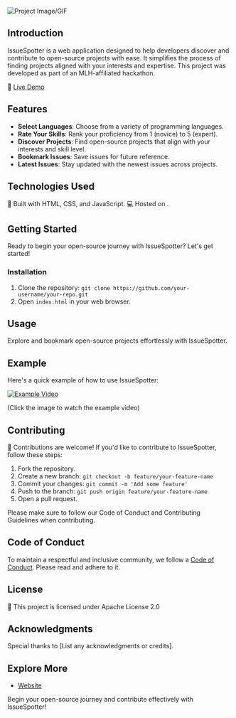 
![Project Image/GIF](https://github.com/Mohiit70/Open-Source-Hackfest/blob/main/images/Add%20a%20heading.png?raw=true)

## Introduction

IssueSpotter is a web application designed to help developers discover and contribute to open-source projects with ease. It simplifies the process of finding projects aligned with your interests and expertise. This project was developed as part of an MLH-affiliated hackathon.

🚀 [Live Demo](https://your-live-demo-link-here.com)

## Features

- **Select Languages**: Choose from a variety of programming languages.
- **Rate Your Skills**: Rank your proficiency from 1 (novice) to 5 (expert).
- **Discover Projects**: Find open-source projects that align with your interests and skill level.
- **Bookmark Issues**: Save issues for future reference.
- **Latest Issues**: Stay updated with the newest issues across projects.
  
## Technologies Used

🔧 Built with HTML, CSS, and JavaScript.
💻 Hosted on .

## Getting Started

Ready to begin your open-source journey with IssueSpotter? Let's get started!

### Installation

1. Clone the repository: `git clone https://github.com/your-username/your-repo.git`
2. Open `index.html` in your web browser.

## Usage

Explore and bookmark open-source projects effortlessly with IssueSpotter.

## Example

Here's a quick example of how to use IssueSpotter:

[![Example Video](https://img.youtube.com/vi/your-youtube-video-id/0.jpg)](https://www.youtube.com/watch?v=your-youtube-video-id)

(Click the image to watch the example video)

## Contributing

🎉 Contributions are welcome! If you'd like to contribute to IssueSpotter, follow these steps:

1. Fork the repository.
2. Create a new branch: `git checkout -b feature/your-feature-name`
3. Commit your changes: `git commit -m 'Add some feature'`
4. Push to the branch: `git push origin feature/your-feature-name`
5. Open a pull request.

Please make sure to follow our Code of Conduct and Contributing Guidelines when contributing.

## Code of Conduct

To maintain a respectful and inclusive community, we follow a [Code of Conduct](CODE_OF_CONDUCT.md). Please read and adhere to it.

## License

📝 This project is licensed under Apache License 2.0

## Acknowledgments

Special thanks to [List any acknowledgments or credits].

## Explore More

- [Website](https://your-website-link-here.com)
  

Begin your open-source journey and contribute effectively with IssueSpotter!
